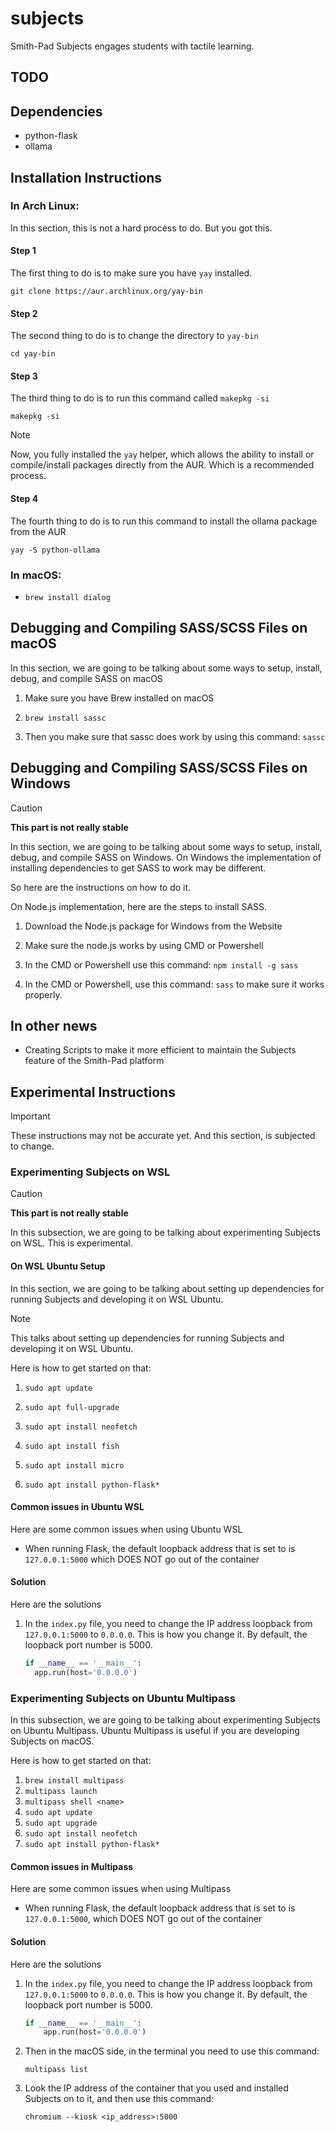 # subjects

Smith-Pad Subjects engages students with tactile learning.


## TODO


## Dependencies

- python-flask
- ollama


## Installation Instructions

### In Arch Linux:
In this section, this is not a hard process to do. But you got this.

#### Step 1
The first thing to do is to make sure you have `yay` installed. 

``` shell
git clone https://aur.archlinux.org/yay-bin
```

#### Step 2 
The second thing to do is to change the directory to `yay-bin`

``` shell
cd yay-bin
```

#### Step 3
The third thing to do is to run this command called `makepkg -si`

``` shell
makepkg -si
```

> [!NOTE]
> Now, you fully installed the `yay` helper, which allows the ability 
> to install or compile/install packages directly from the AUR. Which 
> is a recommended process. 


#### Step 4
The fourth thing to do is to run this command to install the ollama 
package from the AUR

``` shell
yay -S python-ollama 
```



### In macOS: 

- `brew install dialog`


## Debugging and Compiling SASS/SCSS Files on macOS

In this section, we are going to be talking about some ways to setup,
install, debug, and compile SASS on macOS

1. Make sure you have Brew installed on macOS

2. `brew install sassc`

3. Then you make sure that sassc does work by using this command: `sassc`

## Debugging and Compiling SASS/SCSS Files on Windows

> [!CAUTION]
> **This part is not really stable**
> 
> 
> 
> 


In this section, we are going to be talking about some ways to setup,
install, debug, and compile SASS on Windows. On Windows the implementation
of installing dependencies to get SASS to work may be different. 

So here are the instructions on how to do it.

On Node.js implementation, here are the steps to install SASS. 

1. Download the Node.js package for Windows from the Website

2. Make sure the node.js works by using CMD or Powershell

3. In the CMD or Powershell use this command: `npm install -g sass`

4. In the CMD or Powershell, use this command: `sass` to make sure it works properly.

## In other news
  
- Creating Scripts to make it more efficient to maintain the Subjects feature of the Smith-Pad platform 

## Experimental Instructions

> [!IMPORTANT]
> These instructions may not be accurate yet. And this section, is subjected
> to change. 


### Experimenting Subjects on WSL

> [!CAUTION]
> **This part is not really stable**
> 
> 
> 
> 

In this subsection, we are going to be talking about experimenting Subjects on WSL.
This is experimental. 

#### On WSL Ubuntu Setup

In this section, we are going to be talking about setting up dependencies for running
Subjects and developing it on WSL Ubuntu. 

> [!NOTE]
> This talks about setting up dependencies for running Subjects and developing it on 
> WSL Ubuntu.


Here is how to get started on that: 

1. `sudo apt update`

2. `sudo apt full-upgrade`

3. `sudo apt install neofetch`

4. `sudo apt install fish`

5. `sudo apt install micro`

6. `sudo apt install python-flask*`

#### Common issues in Ubuntu WSL

Here are some common issues when using Ubuntu WSL

- When running Flask, the default loopback address that is set to is `127.0.0.1:5000` which DOES NOT go out of the container

#### Solution

Here are the solutions

1. In the `index.py` file, you need to change the IP address loopback from `127.0.0.1:5000` to `0.0.0.0`. This is how you change it. By default, the loopback port number is 5000.
   
   ```python
   if __name__ == '__main__':
     app.run(host='0.0.0.0')
   ```

### Experimenting Subjects on Ubuntu Multipass

In this subsection, we are going to be talking about experimenting Subjects on Ubuntu
Multipass. Ubuntu Multipass is useful if you are developing Subjects on macOS. 

Here is how to get started on that: 

1. `brew install multipass`
2. `multipass launch`
3. `multipass shell <name>`
4. `sudo apt update`
5. `sudo apt upgrade`
6. `sudo apt install neofetch`
7. `sudo apt install python-flask*`

#### Common issues in Multipass

Here are some common issues when using Multipass

- When running Flask, the default loopback address that is set to is `127.0.0.1:5000`, which DOES NOT go out of the container

#### Solution

Here are the solutions

1. In the `index.py` file, you need to change the IP address loopback from `127.0.0.1:5000` to `0.0.0.0`. This is how you change it. By default, the loopback port number is 5000. 
   
   ```python
   if __name__ == '__main__':
       app.run(host='0.0.0.0')
   ```

2. Then in the macOS side, in the terminal you need to use this command: 
   
   ```shell
   multipass list 
   ```

3. Look the IP address of the container that you used and installed Subjects on to it, and then use this command: 
   
   ```shell
   chromium --kiosk <ip_address>:5000
   ```
